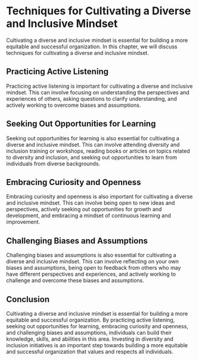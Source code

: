 Techniques for Cultivating a Diverse and Inclusive Mindset
=================================================================================================================

Cultivating a diverse and inclusive mindset is essential for building a more equitable and successful organization. In this chapter, we will discuss techniques for cultivating a diverse and inclusive mindset.

Practicing Active Listening
---------------------------

Practicing active listening is important for cultivating a diverse and inclusive mindset. This can involve focusing on understanding the perspectives and experiences of others, asking questions to clarify understanding, and actively working to overcome biases and assumptions.

Seeking Out Opportunities for Learning
--------------------------------------

Seeking out opportunities for learning is also essential for cultivating a diverse and inclusive mindset. This can involve attending diversity and inclusion training or workshops, reading books or articles on topics related to diversity and inclusion, and seeking out opportunities to learn from individuals from diverse backgrounds.

Embracing Curiosity and Openness
--------------------------------

Embracing curiosity and openness is also important for cultivating a diverse and inclusive mindset. This can involve being open to new ideas and perspectives, actively seeking out opportunities for growth and development, and embracing a mindset of continuous learning and improvement.

Challenging Biases and Assumptions
----------------------------------

Challenging biases and assumptions is also essential for cultivating a diverse and inclusive mindset. This can involve reflecting on your own biases and assumptions, being open to feedback from others who may have different perspectives and experiences, and actively working to challenge and overcome these biases and assumptions.

Conclusion
----------

Cultivating a diverse and inclusive mindset is essential for building a more equitable and successful organization. By practicing active listening, seeking out opportunities for learning, embracing curiosity and openness, and challenging biases and assumptions, individuals can build their knowledge, skills, and abilities in this area. Investing in diversity and inclusion initiatives is an important step towards building a more equitable and successful organization that values and respects all individuals.
